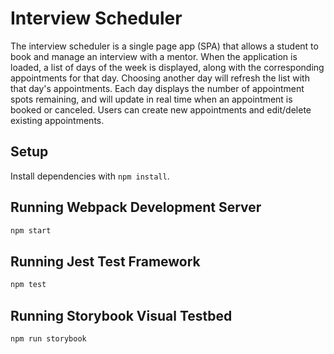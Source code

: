 # Interview Scheduler

The interview scheduler is a single page app (SPA) that allows a student to book and manage an interview with a mentor. When the application is loaded, a list of days of the week is displayed, along with the corresponding appointments for that day. Choosing another day will refresh the list with that day's appointments. Each day displays the number of appointment spots remaining, and will update in real time when an appointment is booked or canceled. Users can create new appointments and edit/delete existing appointments.

## Setup

Install dependencies with `npm install`.

## Running Webpack Development Server

```sh
npm start
```

## Running Jest Test Framework

```sh
npm test
```

## Running Storybook Visual Testbed

```sh
npm run storybook
```
